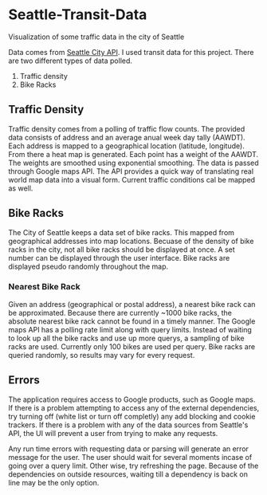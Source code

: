 # Seattle-Transit-Data
Visualization of some traffic data in the city of Seattle

Data comes from [Seattle City API](https://data.seattle.gov/). I used transit data for this project. There are two
different types of data polled.
1. Traffic density
2. Bike Racks

## Traffic Density
Traffic density comes from a polling of traffic flow counts. The provided data consists of address and an average anual
week day tally (AAWDT). Each address is mapped to a geographical location (latitude, longitude). From there a heat map is
generated. Each point has a weight of the AAWDT. The weights are smoothed using exponential smoothing. The data is
passed through Google maps API. The API provides a quick way of translating real world map data into a visual form.
Current traffic conditions cal be mapped as well.

## Bike Racks
The City of Seattle keeps a data set of bike racks. This mapped from geographical addresses into map locations. Becuase
of the density of bike racks in the city, not all bike racks should be displayed at once. A set number can be displayed
through the user interface. Bike racks are displayed pseudo randomly throughout the map.

### Nearest Bike Rack
Given an address (geographical or postal address), a nearest bike rack can be approximated. Because there are currently
~1000 bike racks, the absolute nearest bike rack cannot be found in a timely manner. The Google maps API has a polling
rate limit along with query limits. Instead of waiting to look up all the bike racks and use up more querys, a sampling
of bike racks are used. Currently only 100 bikes are used per query. Bike racks are queried randomly, so results may
vary for every request.

## Errors
The application requires access to Google products, such as Google maps. If there is a problem attempting to access any
of the external dependencies, try turning off (white list or turn off completly) any add blocking and cookie trackers.
If there is a problem with any of the data sources from Seattle's API, the UI will prevent a user from trying to make
any requests.

Any run time errors with requesting data or parsing will generate an error message for the user. The user should wait
for several moments incase of going over a query limit. Other wise, try refreshing the page. Because of the dependencies
on outside resources, waiting till a dependency is back on line may be the only option.
